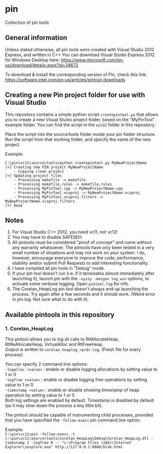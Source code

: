 # pin
Collection of pin tools


## General information

Unless stated otherwise, all pin tools were created with Visual Studio 2012 Express, and written in C++
You can download Visual Studio Express 2012 for Windows Desktop here: https://www.microsoft.com/en-us/download/details.aspx?id=34673

To download & install the corresponding version of Pin, check this link:
https://software.intel.com/en-us/articles/pintool-downloads


## Creating a new Pin project folder for use with Visual Studio

This repository contains a simple python script `createpintool.py` that allows you to create a new Visual Studio project folder, based on the "MyPinTool" example folder.
You can find the script in the `win32` folder in this repository.

Place the script into the source/tools folder inside your pin folder structure.
Run the script from that working folder, and specify the name of the new project.

Example:
```
C:\pin\vc11\source\tools>python createpintool.py MyNewProjectName
[+] Creating new PIN project MyNewProjectName
    - Copying clean project
[+] Updating project files
    - Processing makefile -> makefile
    - Processing makefile.rules -> makefile.rules
    - Processing MyPinTool.cpp -> MyNewProjectName.cpp
    - Processing MyPinTool.vcxproj -> MyNewProjectName.vcxproj
    - Processing MyPinTool.vcxproj.filters -> MyNewProjectName.vcxproj.filters
[+] Done
```


## Notes

1. For Visual Studio C++ 2012, you need vc11, not vc12!
2. You may have to disable SAFESEH.
3. All pintools must be considered "proof of concept" and come without any warranty whatsoever.  The pintools have only been tested in a very small number of situations and may not work on your system. I do, however, encourage everyone to improve the code, performance, stability and/or submit Pull Requests to add interesting functionality.
4. I have compiled all pin tools in "Debug" mode.
5. If your pin tool doesn't run (i.e. if it terminates almost immediately after launching it), launch pin with the `-xyzzy -mesgon log_win` options, to activate some verbose logging.  Open `pintool.log` for info.
6. The Corelan_HeapLog pin tool doesn't always end up launching the process.  Try again after a few seconds and it should work. (Weird error in pin.log. Not sure what to do with it).

## Available pintools in this repository

### 1. Corelan_HeapLog
This pintool allows you to log all calls to RtlAllocateHeap, RtlReAllocateHeap, VirtualAlloc and RtlFreeHeap.<br>
Output is written to `corelan_heaplog_<pid>.log`.
(Fresh file for every process)

You can specify 2 command line options: <br>
`-logalloc <value>`  : enable or disable logging allocations by setting value to 1 or 0<br>
`-logfree <value>`   : enable or disable logging free operations by setting value to 1 or 0<br>
`-timestamp <value>` : enable or disable showing timestamp of heap operation by setting value to 1 or 0<br>
Both log settings are enabled by default. Timestamp is disabled by default (as it may slow down the process a tiny little bit).

The pintool *should* be capable of instrumenting child processes, provided that you have specified the `-follow-execv` pin command line option.

Example:<br>
```C:\pin\vc11>pin -follow-execv -t c:\pin\vc11\source\tools\Corelan_HeapLog\Debug\Corelan_HeapLog.dll -timestamp 1 -logfree 0 -- "c:\Program Files (x86)\Internet Explorer\iexplore.exe" http://127.0.0.1:8080/blah.html```

